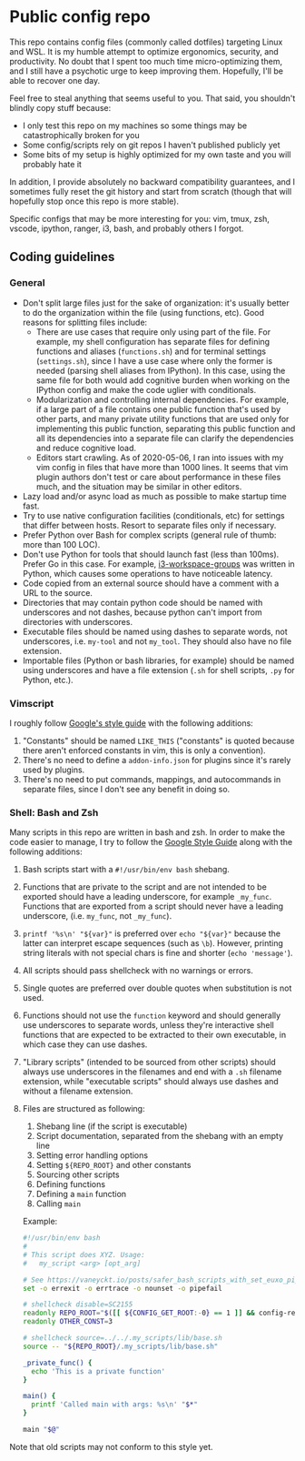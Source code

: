 # Public config repo

This repo contains config files (commonly called dotfiles) targeting Linux and
WSL. It is my humble attempt to optimize ergonomics, security, and productivity.
No doubt that I spent too much time micro-optimizing them, and I still have a
psychotic urge to keep improving them. Hopefully, I'll be able to recover one
day.

Feel free to steal anything that seems useful to you. That said, you shouldn't
blindly copy stuff because:

- I only test this repo on my machines so some things may be catastrophically
  broken for you
- Some config/scripts rely on git repos I haven't published publicly yet
- Some bits of my setup is highly optimized for my own taste and you will
  probably hate it

In addition, I provide absolutely no backward compatibility guarantees, and I
sometimes fully reset the git history and start from scratch (though that will
hopefully stop once this repo is more stable).

Specific configs that may be more interesting for you: vim, tmux, zsh, vscode,
ipython, ranger, i3, bash, and probably others I forgot.

## Coding guidelines

### General

- Don't split large files just for the sake of organization: it's usually better
  to do the organization within the file (using functions, etc). Good reasons
  for splitting files include:
  - There are use cases that require only using part of the file. For example,
    my shell configuration has separate files for defining functions and aliases
    (`functions.sh`) and for terminal settings (`settings.sh`), since I have a
    use case where only the former is needed (parsing shell aliases from
    IPython). In this case, using the same file for both would add cognitive
    burden when working on the IPython config and make the code uglier with
    conditionals.
  - Modularization and controlling internal dependencies. For example, if a
    large part of a file contains one public function that's used by other
    parts, and many private utility functions that are used only for
    implementing this public function, separating this public function and all
    its dependencies into a separate file can clarify the dependencies and
    reduce cognitive load.
  - Editors start crawling. As of 2020-05-06, I ran into issues with my vim
    config in files that have more than 1000 lines. It seems that vim plugin
    authors don't test or care about performance in these files much, and the
    situation may be similar in other editors.
- Lazy load and/or async load as much as possible to make startup time fast.
- Try to use native configuration facilities (conditionals, etc) for settings
  that differ between hosts. Resort to separate files only if necessary.
- Prefer Python over Bash for complex scripts (general rule of thumb: more than
  100 LOC).
- Don't use Python for tools that should launch fast (less than 100ms). Prefer
  Go in this case. For example,
  [i3-workspace-groups](https://github.com/infokiller/i3-workspace-groups) was
  written in Python, which causes some operations to have noticeable latency.
- Code copied from an external source should have a comment with a URL to the
  source.
- Directories that may contain python code should be named with underscores and
  not dashes, because python can't import from directories with underscores.
- Executable files should be named using dashes to separate words, not
  underscores, i.e. `my-tool` and not `my_tool`. They should also have no file
  extension.
- Importable files (Python or bash libraries, for example) should be named using
  underscores and have a file extension (`.sh` for shell scripts, `.py` for
  Python, etc.).

### Vimscript

I roughly follow
[Google's style guide](https://google.github.io/styleguide/vimscriptguide.xml)
with the following additions:

1. "Constants" should be named `LIKE_THIS` ("constants" is quoted because there
   aren't enforced constants in vim, this is only a convention).
1. There's no need to define a `addon-info.json` for plugins since it's rarely
   used by plugins.
1. There's no need to put commands, mappings, and autocommands in separate
   files, since I don't see any benefit in doing so.

### Shell: Bash and Zsh

Many scripts in this repo are written in bash and zsh. In order to make the code
easier to manage, I try to follow the
[Google Style Guide](https://google.github.io/styleguide/shellguide.html) along
with the following additions:

1. Bash scripts start with a `#!/usr/bin/env bash` shebang.
1. Functions that are private to the script and are not intended to be exported
   should have a leading underscore, for example `_my_func`. Functions that are
   exported from a script should never have a leading underscore, (i.e.
   `my_func`, not `_my_func`).
1. `printf '%s\n' "${var}"` is preferred over `echo "${var}"` because the latter
   can interpret escape sequences (such as `\b`). However, printing string
   literals with not special chars is fine and shorter (`echo 'message'`).
1. All scripts should pass shellcheck with no warnings or errors.
1. Single quotes are preferred over double quotes when substitution is not used.
1. Functions should not use the `function` keyword and should generally use
   underscores to separate words, unless they're interactive shell functions
   that are expected to be extracted to their own executable, in which case they
   can use dashes.
1. "Library scripts" (intended to be sourced from other scripts) should always
   use underscores in the filenames and end with a `.sh` filename extension,
   while "executable scripts" should always use dashes and without a filename
   extension.
1. Files are structured as following:

   1. Shebang line (if the script is executable)
   1. Script documentation, separated from the shebang with an empty line
   1. Setting error handling options
   1. Setting `${REPO_ROOT}` and other constants
   1. Sourcing other scripts
   1. Defining functions
   1. Defining a `main` function
   1. Calling `main`

   Example:

   ```sh
   #!/usr/bin/env bash
   #
   # This script does XYZ. Usage:
   #   my_script <arg> [opt_arg]

   # See https://vaneyckt.io/posts/safer_bash_scripts_with_set_euxo_pipefail/
   set -o errexit -o errtrace -o nounset -o pipefail

   # shellcheck disable=SC2155
   readonly REPO_ROOT="$([[ ${CONFIG_GET_ROOT:-0} == 1 ]] && config-repo-root "${BASH_SOURCE[0]}" || echo "${HOME}")"
   readonly OTHER_CONST=3

   # shellcheck source=../../.my_scripts/lib/base.sh
   source -- "${REPO_ROOT}/.my_scripts/lib/base.sh"

   _private_func() {
     echo 'This is a private function'
   }

   main() {
     printf 'Called main with args: %s\n' "$*"
   }

   main "$@"
   ```

Note that old scripts may not conform to this style yet.
